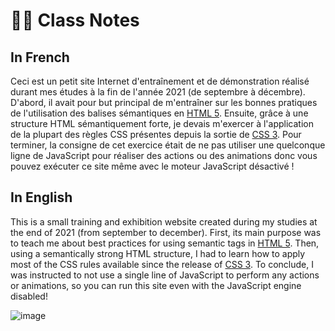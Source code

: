 # 👨‍🏫 Class Notes

## In French

Ceci est un petit site Internet d'entraînement et de démonstration réalisé durant mes études à la fin de l'année 2021 (de septembre à décembre). D'abord, il avait pour but principal de m'entraîner sur les bonnes pratiques de l'utilisation des balises sémantiques en [HTML 5](https://dev.w3.org/html5/spec-LC/). Ensuite, grâce à une structure HTML sémantiquement forte, je devais m'exercer à l'application de la plupart des règles CSS présentes depuis la sortie de [CSS 3](https://www.w3.org/TR/css-syntax-3/). Pour terminer, la consigne de cet exercice était de ne pas utiliser une quelconque ligne de JavaScript pour réaliser des actions ou des animations donc vous pouvez exécuter ce site même avec le moteur JavaScript désactivé !

## In English

This is a small training and exhibition website created during my studies at the end of 2021 (from september to december). First, its main purpose was to teach me about best practices for using semantic tags in [HTML 5](https://dev.w3.org/html5/spec-LC/). Then, using a semantically strong HTML structure, I had to learn how to apply most of the CSS rules available since the release of [CSS 3](https://www.w3.org/TR/css-syntax-3/). To conclude, I was instructed to not use a single line of JavaScript to perform any actions or animations, so you can run this site even with the JavaScript engine disabled!

![image](https://github.com/FlorianLeChat/Class-Notes/assets/26360935/ab0fee09-53ac-4ae8-a4aa-7ab6b250fed3)
